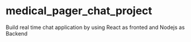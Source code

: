 # medical_pager_chat_project
Build real time chat application by using React as fronted and Nodejs as Backend
